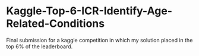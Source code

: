 # Kaggle-Top-6-ICR-Identify-Age-Related-Conditions
Final submission for a kaggle competition in which my solution placed in the top 6% of the leaderboard.
